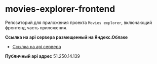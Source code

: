 # movies-explorer-frontend
Репозиторий для приложения проекта `Movies explorer`, включающий фронтенд часть приложения. 
  

**Ссылка на api сервера размещенный на Яндекс.Облаке**

* [Ссылка на api сервера](https://movies.adel.nabiullina.nomoredomains.rocks/)

**Публичный  api адрес**
51.250.14.139
